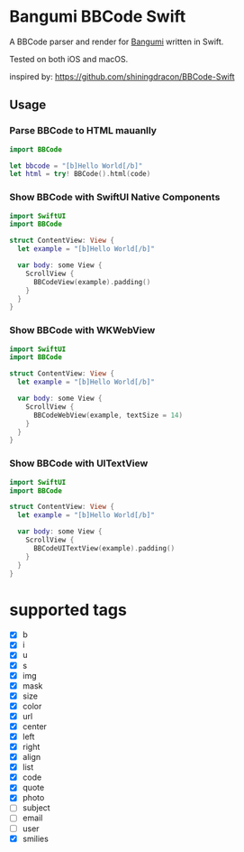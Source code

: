 # Bangumi BBCode Swift

A BBCode parser and render for [Bangumi](https://bgm.tv) written in Swift.

Tested on both iOS and macOS.

inspired by: https://github.com/shiningdracon/BBCode-Swift

## Usage

### Parse BBCode to HTML mauanlly

```swift
import BBCode

let bbcode = "[b]Hello World[/b]"
let html = try! BBCode().html(code)
```

### Show BBCode with SwiftUI Native Components

```swift
import SwiftUI
import BBCode

struct ContentView: View {
  let example = "[b]Hello World[/b]"

  var body: some View {
    ScrollView {
      BBCodeView(example).padding()
    }
  }
}
```

### Show BBCode with WKWebView

```swift
import SwiftUI
import BBCode

struct ContentView: View {
  let example = "[b]Hello World[/b]"

  var body: some View {
    ScrollView {
      BBCodeWebView(example, textSize = 14)
    }
  }
}
```

### Show BBCode with UITextView

```swift
import SwiftUI
import BBCode

struct ContentView: View {
  let example = "[b]Hello World[/b]"

  var body: some View {
    ScrollView {
      BBCodeUITextView(example).padding()
    }
  }
}
```

# supported tags

- [x] b
- [x] i
- [x] u
- [x] s
- [x] img
- [x] mask
- [x] size
- [x] color
- [x] url
- [x] center
- [x] left
- [x] right
- [x] align
- [x] list
- [x] code
- [x] quote
- [x] photo
- [ ] subject
- [ ] email
- [ ] user
- [x] smilies
